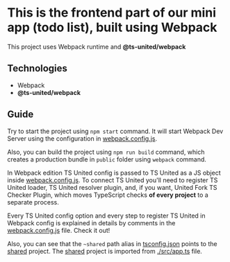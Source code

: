 # This is the frontend part of our mini app (todo list), built using Webpack

This project uses Webpack runtime and **@ts-united/webpack**

## Technologies

-   Webpack
-   **@ts-united/webpack**

## Guide

Try to start the project using `npm start` command. It will start Webpack Dev Server using the configuration in [webpack.config.js](https://github.com/R-Mielamud/TsUnited/blob/main/example/webpack-frontend/webpack.config.js).

Also, you can build the project using `npm run build` command, which creates a production bundle in `public` folder using `webpack` command.

In Webpack edition TS United config is passed to TS United as a JS object inside [webpack.config.js](https://github.com/R-Mielamud/TsUnited/blob/main/example/webpack-frontend/webpack.config.js). To connect TS United you'll need to register TS United loader, TS United resolver plugin, and, if you want, United Fork TS Checker Plugin, which moves TypeScript checks **of every project** to a separate process.

Every TS United config option and every step to register TS United in Webpack config is explained in details by comments in the [webpack.config.js](https://github.com/R-Mielamud/TsUnited/blob/main/example/webpack-frontend/webpack.config.js) file. Check it out!

Also, you can see that the `~shared` path alias in [tsconfig.json](https://github.com/R-Mielamud/TsUnited/blob/main/example/webpack-frontend/tsconfig.json) points to the [shared](https://github.com/R-Mielamud/TsUnited/blob/main/example/shared) project. The [shared](https://github.com/R-Mielamud/TsUnited/blob/main/example/shared) project is imported from [./src/app.ts](https://github.com/R-Mielamud/TsUnited/blob/main/example/webpack-frontend/src/app.ts) file.
